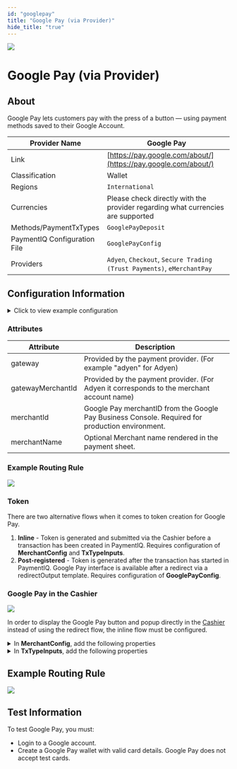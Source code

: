 ```yaml
--- 
id: "googlepay" 
title: "Google Pay (via Provider)"
hide_title: "true"
---
```

 
![](/img/providers/logos/googlepay.png)

# Google Pay (via Provider)

## About
Google Pay lets customers pay with the press of a button — using payment methods saved to their Google Account.

| Provider Name                | Google Pay                                                                      |
|------------------------------|---------------------------------------------------------------------------------|
| Link                         | [https://pay.google.com/about/](https://pay.google.com/about/)                  |
| Classification               | Wallet                                                                          |
| Regions                      | `International`                                                                 |
| Currencies                   | Please check directly with the provider regarding what currencies are supported |
| Methods/PaymentTxTypes       | `GooglePayDeposit`                                                              |
| PaymentIQ Configuration File | `GooglePayConfig`                                                               |
| Providers                    | `Adyen`, `Checkout`, `Secure Trading (Trust Payments)`, `eMerchantPay`          |

## Configuration Information

<details>
<summary>Click to view example configuration</summary>
<br/>

```xml
<com.devcode.paymentiq.integration.googlepay.GooglePayConfig>
  <enabled>true</enabled>
  <gateway>???</gateway>
  <gatewayMerchantId>???</gatewayMerchantId>
  <merchantId>???</merchantId>
  <merchantName>???</merchantName>
</com.devcode.paymentiq.integration.googlepay.GooglePayConfig>
```

</details>

### Attributes

| Attribute         | Description                                                                                      |
| ----------------- | ------------------------------------------------------------------------------------------------ |
| gateway           | Provided by the payment provider. (For example "adyen" for Adyen)                                |
| gatewayMerchantId | Provided by the payment provider. (For Adyen it corresponds to the merchant account name)        |
| merchantId        | Google Pay merchantID from the Google Pay Business Console. Required for production environment. |
| merchantName      | Optional Merchant name rendered in the payment sheet.                                            |


### Example Routing Rule
![](/img/providers/routing/googlepay.png)

### Token
There are two alternative flows when it comes to token creation for Google Pay.

1. **Inline** - Token is generated and submitted via the Cashier before a transaction has been created in PaymentIQ. Requires configuration of **MerchantConfig** and **TxTypeInputs**.
2. **Post-registered** - Token is generated after the transaction has started in PaymentIQ. Google Pay interface is available after a redirect via a redirectOutput template. Requires configuration of **GooglePayConfig**.


### Google Pay in the Cashier

![](/img/providers/googlepay_cashier_inline.png)

In order to display the Google Pay button and popup directly in the [Cashier](/docs/apis_and_integration/cashier/cashier_introduction) instead of using the redirect flow, the inline flow must be configured.

<details>
<summary>In <b>MerchantConfig</b>, add the following properties</summary>

```xml
<properties>
	<entry>
		<string>googlepay</string>
		<map>
			<entry>
				<string>environment</string>
				<string>???</string>
			</entry>
			<entry>
				<string>allowedAuthMethods</string>
				<string>???</string>
			</entry>
			<entry>
				<string>allowedCardNetworks</string>
				<string>???</string>
			</entry>
			<entry>
				<string>gateway</string>
				<string>???</string>
			</entry>
			<entry>
				<string>gatewayMerchantId</string>
				<string>???</string>
			</entry>
			<entry>
				<string>tokenizationType</string>
				<string>???</string>
			</entry>
			<entry>
				<string>merchantName</string>
				<string>???</string>
			</entry>
			<entry>
				<string>merchantId</string>
				<string>???</string>
			</entry>
		</map>
	</entry>
</properties>
```
</details>

<details>
<summary>In <b>TxTypeInputs</b>, add the following properties</summary>

```xml
<com.devcode.paymentiq.service.cashier.TxTypeInput>
  <txType>GooglePayDeposit</txType>
  <providerType>GOOGLEPAY</providerType>
  // highlight-start
  <hideSubmit>true</hideSubmit>
  <inputHtmlTemplateName>googlepay-inline-input-template</inputHtmlTemplateName>
  // highlight-end
</com.devcode.paymentiq.service.cashier.TxTypeInput>
```
</details>

## Example Routing Rule
![](/img/providers/routing/googlepay.png)

## Test Information

To test Google Pay, you must:  
* Login to a Google account.
* Create a Google Pay wallet with valid card details. Google Pay does not accept test cards.

